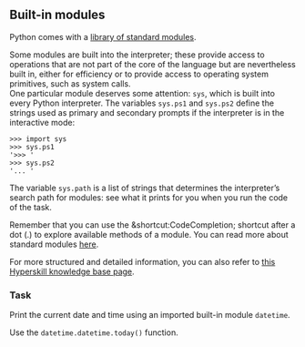 ## Built-in modules

Python comes with a [library of standard modules](https://docs.python.org/3/library/). 

Some modules are built into the interpreter; these provide access to operations that are 
not part of the core of the language but are nevertheless built in, either for efficiency 
or to provide access to operating system primitives, such as system calls.  
One particular module deserves some attention: `sys`, which is built into every Python 
interpreter. The variables `sys.ps1` and `sys.ps2` define the strings used as primary and 
secondary prompts if the interpreter is in the interactive mode:

```text
>>> import sys
>>> sys.ps1
'>>> '
>>> sys.ps2
'... '
```

The variable `sys.path` is a list of strings that determines the interpreter’s search path 
for modules: see what it prints for you when you run the code of the task.

Remember that you can use the &shortcut:CodeCompletion; shortcut after a dot (.) to explore available 
methods of a module. You can read more about standard modules <a href="https://docs.python.org/3/tutorial/modules.html#standard-modules">here</a>.

For more structured and detailed information, you can also refer to [this Hyperskill knowledge base page](https://hyperskill.org/learn/step/6019#built-in-modules?utm_source=jba&utm_medium=jba_courses_links).  

### Task
Print the current date and time using an imported built-in module `datetime`.  

<div class='hint'>Use the <code>datetime.datetime.today()</code> function.</div>
